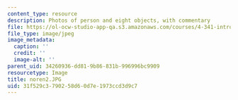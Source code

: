```yaml
---
content_type: resource
description: Photos of person and eight objects, with commentary
file: https://ol-ocw-studio-app-qa.s3.amazonaws.com/courses/4-341-introduction-to-photography-fall-2002/31f529c3790258d60d7e1973ccd3d9c7_noren2.JPG
file_type: image/jpeg
image_metadata:
  caption: ''
  credit: ''
  image-alt: ''
parent_uid: 34260936-dd81-9b86-831b-996996bc9909
resourcetype: Image
title: noren2.JPG
uid: 31f529c3-7902-58d6-0d7e-1973ccd3d9c7
---
```

